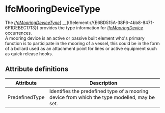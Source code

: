 IfcMooringDeviceType
====================
The
[_IfcMooringDeviceType_]($element://{B09C5B5F-9AC4-4620-8F66-3DAC7AC707EA})[
__]($element://{E6BD515A-38F6-4bb8-8471-6F1DEBEC1713}) provides the type
information for
[_IfcMooringDevice_]($element://{E6BD515A-38F6-4bb8-8471-6F1DEBEC1713})
occurrences.  
A mooring device is an active or passive built element who's primary function
is to participate in the mooring of a vessel, this could be in the form of a
bollard used as an attachment point for lines or active equipment such as
quick release hooks.


Attribute definitions
---------------------
| Attribute      | Description                                                                                  |
|----------------|----------------------------------------------------------------------------------------------|
| PredefinedType | Identifies the predefined type of a mooring device from which the type modelled, may be set. |

